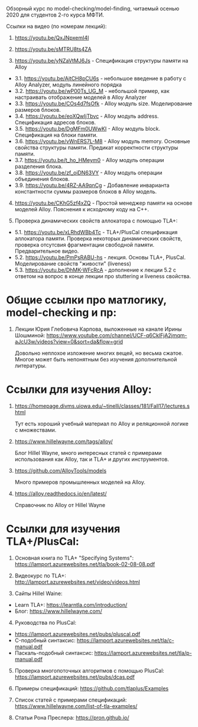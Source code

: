 ﻿Обзорный курс по model-checking/model-finding, читаемый осенью 2020 для студентов 2-го курса МФТИ.


Ссылки на видео (по номерам лекций):

1. https://youtu.be/QxJNpxemI4I

2. https://youtu.be/sMTRU8ts4ZA

3. https://youtu.be/yNZaVtMJ6Js - Спецификация структуры памяти на Alloy

  - 3.1. https://youtu.be/AjtCH8pCU6s - небольшое введение в работу с Alloy Analyzer, модуль линейного порядка
  - 3.2. https://youtu.be/wP00Ts_UG_M - небольшой пример, как настраивать отображение моделей в Alloy Analyzer
  - 3.3. https://youtu.be/COs4d7fsOfk - Alloy модуль size. Моделирование размеров блоков.
  - 3.4. https://youtu.be/eoXQwIjTbvc - Alloy модуль address. Спецификация адресов блоков.
  - 3.5. https://youtu.be/DgMFm0UWwKI - Alloy модуль block. Спецификация на блоки памяти.
  - 3.6. https://youtu.be/vWnERS7L-M8 - Alloy модуль memory. Основные свойства структуры памяти. Предикат корректности структуры памяти.
  - 3.7. https://youtu.be/t_ho_HMeym0 - Alloy модуль операции разделения блока.
  - 3.8. https://youtu.be/zf_oiDN63VY - Alloy модуль операции объединения блоков.
  - 3.9. https://youtu.be/4RZ-AA9qnCg - Добавление инварианта константности суммы размеров блоков в Alloy модель.

4. https://youtu.be/CKhG5zf4xZQ - Простой менеджер памяти на основе моделей Alloy. Пояснения к исходному коду на C++.


5. Проверка динамических свойств аллокатора с помощью TLA+:

  - 5.1. https://youtu.be/xLRhdWBb4Tc - TLA+/PlusCal спецификация аллокатора памяти. Проверка некоторых динамических свойств, проверка
         отсутсвия фрагментации свободной памяти. Предварительное видео.
  - 5.2. https://youtu.be/PmPsRABU-hs - лекция. Основы TLA+, PlusCal. Моделирование свойств "живости" (liveness)
  - 5.3. https://youtu.be/DhMK-WFcRcA - дополнение к лекции 5.2 с ответом на вопрос в конце лекции про stuttering и liveness свойства.

Общие ссылки про матлогику, model-checking и пр:
================================================

1. Лекции Юрия Глебовича Карпова, выложенные на канале Ирины Шошминой:
   https://www.youtube.com/channel/UCF-q6CklFjA2jmqm-aJcU3w/videos?view=0&sort=da&flow=grid

   Довольно неплохое изложение многих вещей, но весьма сжатое. Многое может быть непонятным без изучения
   дополнительной литературы.


Ссылки для изучения Alloy:
==========================

1. https://homepage.divms.uiowa.edu/~tinelli/classes/181/Fall17/lectures.shtml

   Тут есть хороший учебный материал по Alloy и реляционной логике с множествами.

2. https://www.hillelwayne.com/tags/alloy/

   Блог Hillel Wayne, много интересных статей с примерами использования как Alloy, так и TLA+ и других
   инструментов.

3. https://github.com/AlloyTools/models

   Много примеров промышленных моделей на Alloy.

4. https://alloy.readthedocs.io/en/latest/

   Справочник по Alloy от Hillel Wayne


Ссылки для изучения TLA+/PlusCal:
=================================

1. Основная книга по TLA+ "Specifying Systems": https://lamport.azurewebsites.net/tla/book-02-08-08.pdf

2. Видеокурс по TLA+: http://lamport.azurewebsites.net/video/videos.html

3. Сайты Hillel Waine:

  - Learn TLA+: https://learntla.com/introduction/
  - Блог: https://www.hillelwayne.com/

4. Руководства по PlusCal:

  - https://lamport.azurewebsites.net/pubs/pluscal.pdf
  - C-подобный синтаксис: https://lamport.azurewebsites.net/tla/c-manual.pdf
  - Паскаль-подобный синтаксис: https://lamport.azurewebsites.net/tla/p-manual.pdf

5. Проверка многопоточных алгоритмов с помощью PlusCal: https://lamport.azurewebsites.net/pubs/dcas.pdf

6. Примеры спецификаций: https://github.com/tlaplus/Examples

7. Список статей с примерами спецификаций: https://www.hillelwayne.com/list-of-tla-examples/

8. Статьи Рона Преслера: https://pron.github.io/
